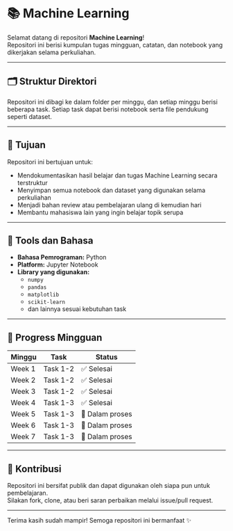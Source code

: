 # 📚 Machine Learning

Selamat datang di repositori **Machine Learning**!  
Repositori ini berisi kumpulan tugas mingguan, catatan, dan notebook yang dikerjakan selama perkuliahan.

---

## 🗂️ Struktur Direktori

Repositori ini dibagi ke dalam folder per minggu, dan setiap minggu berisi beberapa task. Setiap task dapat berisi notebook serta file pendukung seperti dataset.
<!-- TREEVIEW START --
├── week/
│   ├── task/
│   │   └── filename/
│       ├── csv/
<!-- TREEVIEW END -->

---

## 🎯 Tujuan

Repositori ini bertujuan untuk:

- Mendokumentasikan hasil belajar dan tugas Machine Learning secara terstruktur
- Menyimpan semua notebook dan dataset yang digunakan selama perkuliahan
- Menjadi bahan review atau pembelajaran ulang di kemudian hari
- Membantu mahasiswa lain yang ingin belajar topik serupa

---

## 🧠 Tools dan Bahasa

- **Bahasa Pemrograman:** Python  
- **Platform:** Jupyter Notebook  
- **Library yang digunakan:**  
  - `numpy`  
  - `pandas`  
  - `matplotlib`  
  - `scikit-learn`  
  - dan lainnya sesuai kebutuhan task

---

## 📅 Progress Mingguan

| Minggu   | Task       | Status          |
|----------|------------|-----------------|
| Week 1   | Task 1-2   | ✅ Selesai      |
| Week 2   | Task 1-2   | ✅ Selesai      |
| Week 3   | Task 1-2   | ✅ Selesai      |
| Week 4   | Task 1-3   | ✅ Selesai      |
| Week 5   | Task 1-3   | 🚧 Dalam proses |
| Week 6   | Task 1-3   | 🚧 Dalam proses |
| Week 7   | Task 1-3   | 🚧 Dalam proses |

---

## 🤝 Kontribusi

Repositori ini bersifat publik dan dapat digunakan oleh siapa pun untuk pembelajaran.  
Silakan fork, clone, atau beri saran perbaikan melalui issue/pull request.

---

Terima kasih sudah mampir! Semoga repositori ini bermanfaat ✨

